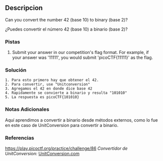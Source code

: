 ## Descripcion
Can you convert the number 42 (base 10) to binary (base 2)?

¿Puedes convertir el número 42 (base 10) a binario (base 2)?
### Pistas
1. Submit your answer in our competition's flag format. For example, if your answer was '11111', you would submit 'picoCTF{11111}' as the flag.
### Solución
```
1. Para esto primero hay que obtener el 42.
2. Para convertir, use "Unitconversion"
3. Agregamos el 42 en donde dice base 42
4. Rapidamente se convierte a binario y resulta "101010"
5. La respuesta es picoCTF{101010}
```
### Notas Adicionales
Aquí aprendimos a convertir a binario desde métodos externos, como lo fue en este caso de UnitConversion para convertir a binario.
### Referencias
https://play.picoctf.org/practice/challenge/86
*Convertidor de UnitConversion:* [UnitConversion.com](http://www.unitconversion.org/numbers/base-10-to-binary-conversion.html)